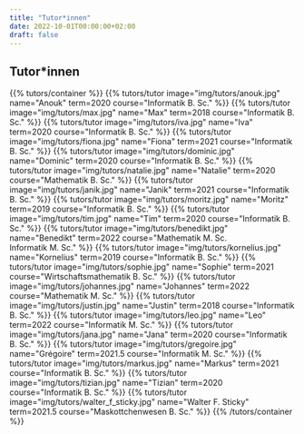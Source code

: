 ```yaml
---
title: "Tutor*innen"
date: 2022-10-01T00:00:00+02:00
draft: false
---
```


## Tutor*innen

{{% tutors/container %}}
{{% tutors/tutor image="img/tutors/anouk.jpg" name="Anouk" term=2020 course="Informatik B. Sc." %}}
{{% tutors/tutor image="img/tutors/max.jpg" name="Max" term=2018 course="Informatik B. Sc." %}}
{{% tutors/tutor image="img/tutors/iva.jpg" name="Iva" term=2020 course="Informatik B. Sc." %}}
{{% tutors/tutor image="img/tutors/fiona.jpg" name="Fiona" term=2021 course="Informatik B. Sc." %}}
{{% tutors/tutor image="img/tutors/dominic.jpg" name="Dominic" term=2020 course="Informatik B. Sc." %}}
{{% tutors/tutor image="img/tutors/natalie.jpg" name="Natalie" term=2020 course="Mathematik B. Sc." %}}
{{% tutors/tutor image="img/tutors/janik.jpg" name="Janik" term=2021 course="Informatik B. Sc." %}}
{{% tutors/tutor image="img/tutors/moritz.jpg" name="Moritz" term=2019 course="Informatik B. Sc." %}}
{{% tutors/tutor image="img/tutors/tim.jpg" name="Tim" term=2020 course="Informatik B. Sc." %}}
{{% tutors/tutor image="img/tutors/benedikt.jpg" name="Benedikt" term=2022 course="Mathematik M. Sc.<br>Informatik M. Sc." %}}
{{% tutors/tutor image="img/tutors/kornelius.jpg" name="Kornelius" term=2019 course="Informatik B. Sc." %}}
{{% tutors/tutor image="img/tutors/sophie.jpg" name="Sophie" term=2021 course="Wirtschaftsmathematik B. Sc." %}}
{{% tutors/tutor image="img/tutors/johannes.jpg" name="Johannes" term=2022 course="Mathematik M. Sc." %}}
{{% tutors/tutor image="img/tutors/justin.jpg" name="Justin" term=2018 course="Informatik B. Sc." %}}
{{% tutors/tutor image="img/tutors/leo.jpg" name="Leo" term=2022 course="Informatik M. Sc." %}}
{{% tutors/tutor image="img/tutors/jana.jpg" name="Jana" term=2020 course="Informatik B. Sc." %}}
{{% tutors/tutor image="img/tutors/gregoire.jpg" name="Grégoire" term=2021.5 course="Informatik M. Sc." %}}
{{% tutors/tutor image="img/tutors/markus.jpg" name="Markus" term=2021 course="Informatik B. Sc." %}}
{{% tutors/tutor image="img/tutors/tizian.jpg" name="Tizian" term=2020 course="Informatik B. Sc." %}}
{{% tutors/tutor image="img/tutors/walter_f_sticky.jpg" name="Walter F. Sticky" term=2021.5 course="Maskottchenwesen B. Sc." %}}
{{% /tutors/container %}}
